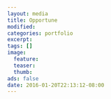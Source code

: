 ```yaml
---
layout: media
title: Opportune
modified:
categories: portfolio
excerpt:
tags: []
image:
  feature:
  teaser:
  thumb:
ads: false
date: 2016-01-20T22:13:12-08:00
---
```


